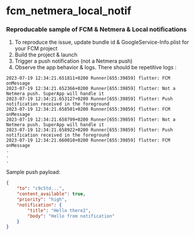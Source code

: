 # fcm_netmera_local_notif

### Reproducable sample of FCM & Netmera & Local notifications

1. To reproduce the issue, update bundle id & GoogleService-Info.plist for your FCM project
2. Build the project & launch
3. Trigger a push notification (not a Netmera push)
4. Observe the app behavior & logs. There should be repetitive logs :

```
2023-07-19 12:34:21.651811+0200 Runner[655:39859] flutter: FCM onMessage
2023-07-19 12:34:21.652366+0200 Runner[655:39859] flutter: Not a Netmera push. SuperApp will handle it
2023-07-19 12:34:21.653127+0200 Runner[655:39859] flutter: Push notification received in the foreground
2023-07-19 12:34:21.658501+0200 Runner[655:39859] flutter: FCM onMessage
2023-07-19 12:34:21.658799+0200 Runner[655:39859] flutter: Not a Netmera push. SuperApp will handle it
2023-07-19 12:34:21.658922+0200 Runner[655:39859] flutter: Push notification received in the foreground
2023-07-19 12:34:21.660010+0200 Runner[655:39859] flutter: FCM onMessage
.
.
.
```


Sample push payload:
```json
{
    "to": "c9c5td...",
    "content_available": true,
    "priority": "high",
    "notification": {
        "title": "Hello there2",
        "body": "Hello from notification"
    }
}
```